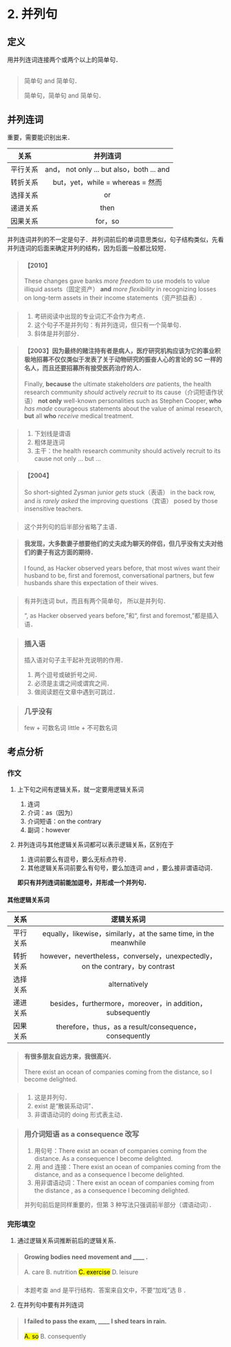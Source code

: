 # 2. 并列句

## 定义

用并列连词连接两个或两个以上的简单句．

> ##
> 简单句 and 简单句．
>
> 简单句，简单句 and 简单句．

## 并列连词

重要，需要能识别出来．

|关系|并列连词|
|:---:|:---:|
|平行关系|and， not only ... but also，both ... and|
|转折关系|but，yet，while = whereas = 然而|
|选择关系|or|
|递进关系|then|
|因果关系|for，so|

并列连词并列的不一定是句子．并列词前后的单词意思类似，句子结构类似，先看并列连词的后面来确定并列的结构，因为后面一般都比较短．

> #### 【2010】
> These changes gave banks _more freedom_ to use models to value illiquid assets（固定资产） **and** _more flexibility_ in recognizing losses on long-term assets in their income statements（资产损益表）.

> ###
>
> 1. 考研阅读中出现的专业词汇不会作为考点．
> 2. 这个句子不是并列句：有并列连词，但只有一个简单句．
> 3. 斜体是并列部分．

> #### 【2003】因为最终的赌注持有者是病⼈，医疗研究机构应该为它的事业积极地招募不仅仅类似于发表了关于动物研究的振奋⼈⼼的⾔论的 SC ⼀样的名⼈，⽽且还要招募所有接受医药治疗的⼈．
> Finally, **because** the ultimate stakeholders _are_ patients, the health research community _should_ actively _recruit_ to its cause（介词短语作状语） **not only** well-known personalities such as Stephen Cooper, **who** _has made_ courageous statements about the value of animal research, **but** all **who** _receive_ medical treatment.

> ###
>
> 1. 下划线是谓语
> 2. 粗体是连词
> 3. 主干：the health research community should actively recruit to its cause not only ... but ...

> #### 【2004】
> So short-sighted Zysman junior _gets_ stuck（表语） in the back row, and _is rarely asked_ the improving questions（宾语） posed by those insensitive teachers.

> ###
> 这个并列句的后半部分省略了主语．

> #### 我发现，大多数妻子想要他们的丈夫成为聊天的伴侣，但几乎没有丈夫对他们的妻子有这方面的期待．
> I found, as Hacker observed years before, that most wives want their husband to be, first and foremost, conversational partners, but few husbands share this expectation of their wives.

> ###
> 有并列连词 but，而且有两个简单句， 所以是并列句．
>
> “, as Hacker observed years before,”和“, first and foremost,”都是插入语．

> ### 插入语
>
> 插入语对句子主干起补充说明的作用．
>
> 1. 两个逗号或破折号之间．
> 2. 必须是主谓之间或谓宾之间．
> 3. 做阅读题在文章中遇到可跳过．

> ### 几乎没有
>
> few + 可数名词
> little + 不可数名词

## 考点分析

### 作文

1. 上下句之间有逻辑关系，就一定要用<!-- cloze -->逻辑关系词<!-- cloze -->
    1. <!-- cloze -->连词<!-- cloze -->
    2. 介词：<!-- cloze -->as（因为）<!-- cloze -->
    3. 介词短语：<!-- cloze -->on the contrary<!-- cloze -->
    4. 副词：<!-- cloze -->however<!-- cloze -->
2. 并列连词与其他逻辑关系词都可以表示逻辑关系，区别在于
    1. 连词前<!-- cloze -->要么有逗号，要么无标点符号<!-- cloze -->．
    2. 其他逻辑关系词前<!-- cloze -->要么有句号，要么加连词 and ，要么接非谓语动词<!-- cloze -->．

   **即只有<!-- cloze -->并列连词前能加逗号，并形成一个并列句<!-- cloze -->．**

#### 其他逻辑关系词

|关系|逻辑关系词|
|:---:|:---:|
|平行关系|<!-- cloze -->equally，likewise，similarly，at the same time, in the meanwhile<!-- cloze -->|
|转折关系|<!-- cloze -->however，nevertheless，conversely，unexpectedly，on the contrary，by contrast<!-- cloze -->|
|选择关系|<!-- cloze -->alternatively<!-- cloze -->|
|递进关系|<!-- cloze -->besides，furthermore，moreover，in addition，subsequently<!-- cloze -->|
|因果关系|<!-- cloze -->therefore，thus，as a result/consequence，consequently<!-- cloze -->|

> #### 有很多朋友自远方来，我很高兴．
> There exist an ocean of companies coming from the distance, so I become delighted.

> ###
>
> 1. 这是并列句．
> 2. exist 是“散装系动词”．
> 3. 非谓语动词的 doing 形式表主动．

> ### 用介词短语 as a consequence 改写
>
> 1. 用句号：There exist an ocean of companies coming from the distance. As a consequence I become delighted.
> 2. 用 and 连接：There exist an ocean of companies coming from the distance, and as a consequence I become delighted.
> 3. 用非谓语动词：There exist an ocean of companies coming from the distance , as a consequence I becoming delighted.
>
> 并列句前后是同样重要的，但第 3 种写法只强调前半部分（谓语动词）．

### 完形填空

1. 通过逻辑关系词推断前后的逻辑关系．

> #### Growing bodies need movement and ____ .
>
> A. care
> B. nutrition
> <mark>C. exercise</mark>
> D. leisure

> ###
> 本题考查 and 是平行结构．答案来自文中，不要“加戏”选 B ．

2. 在并列句中要有并列连词

> #### I failed to pass the exam, ____ I shed tears in rain.
> <mark>A. so</mark>
> B. consequently
